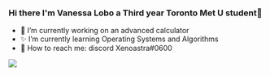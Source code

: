 ### Hi there I'm Vanessa Lobo a Third year Toronto Met U student👋

- 🌸 I’m currently working on an advanced calculator
- ✨ I’m currently learning Operating Systems and Algorithms
- 💌 How to reach me: discord Xenoastra#0600 

<img align="left" src="https://stars.ncp.nathanferns.xyz/xenoastra/image?allow_forks=true&bgcolor=adebed&textcolor=4b989c&titlecolor=3e9194&excluded_languages=CSS,PHP"/>
